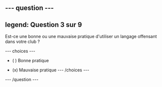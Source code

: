 --- question ---
---
legend: Question 3 sur 9
---

Est-ce une bonne ou une mauvaise pratique d'utiliser un langage offensant dans votre club ?

--- choices ---
- ( ) Bonne pratique

- (x) Mauvaise pratique
--- /choices ---

--- /question ---
